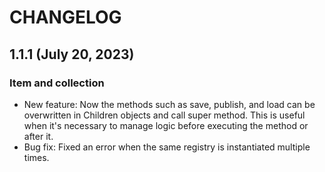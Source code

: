 # CHANGELOG
## 1.1.1 (July 20, 2023)

### Item and collection

- New feature: Now the methods such as save, publish, and load can be overwritten in Children objects and call super method. This is useful when it's necessary to manage logic before executing the method or after it.
- Bug fix: Fixed an error when the same registry is instantiated multiple times.

